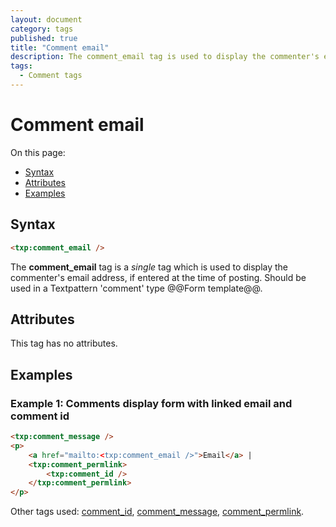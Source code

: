 ```yaml
---
layout: document
category: tags
published: true
title: "Comment email"
description: The comment_email tag is used to display the commenter's email address, if entered at the time of posting.
tags:
  - Comment tags
---
```


# Comment email

On this page:

* [Syntax](#syntax)
* [Attributes](#attributes)
* [Examples](#examples)

## Syntax

~~~ html
<txp:comment_email />
~~~

The **comment_email** tag is a *single* tag which is used to display the commenter's email address, if entered at the time of posting. Should be used in a Textpattern 'comment' type @@Form template@@.

## Attributes

This tag has no attributes.

## Examples

### Example 1: Comments display form with linked email and comment id

~~~ html
<txp:comment_message />
<p>
    <a href="mailto:<txp:comment_email />">Email</a> |
    <txp:comment_permlink>
        <txp:comment_id />
    </txp:comment_permlink>
</p>
~~~

Other tags used: [comment_id](comment_id), [comment_message](comment_message), [comment_permlink](comment_permlink).
